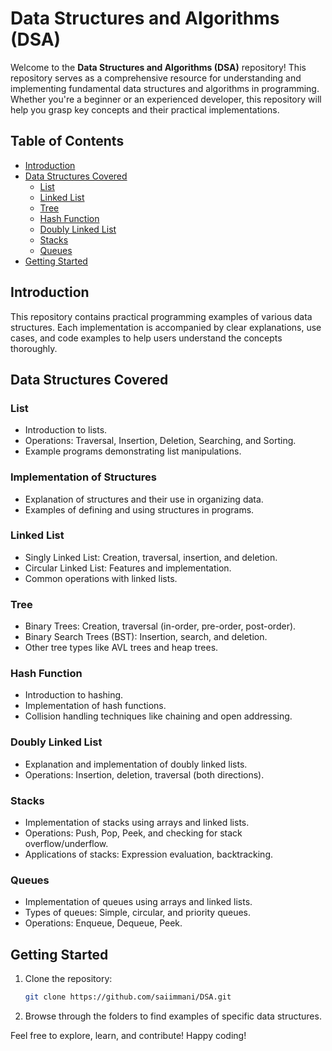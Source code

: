 # Data Structures and Algorithms (DSA)

Welcome to the **Data Structures and Algorithms (DSA)** repository! This repository serves as a comprehensive resource for understanding and implementing fundamental data structures and algorithms in programming. Whether you're a beginner or an experienced developer, this repository will help you grasp key concepts and their practical implementations.

## Table of Contents

- [Introduction](#introduction)
- [Data Structures Covered](#data-structures-covered)
  - [List](#list)
  - [Linked List](#linked-list)
  - [Tree](#tree)
  - [Hash Function](#hash-function)
  - [Doubly Linked List](#doubly-linked-list)
  - [Stacks](#stacks)
  - [Queues](#queues)
- [Getting Started](#getting-started)
## Introduction
This repository contains practical programming examples of various data structures. Each implementation is accompanied by clear explanations, use cases, and code examples to help users understand the concepts thoroughly.

## Data Structures Covered

### List
- Introduction to lists.
- Operations: Traversal, Insertion, Deletion, Searching, and Sorting.
- Example programs demonstrating list manipulations.

### Implementation of Structures 
- Explanation of structures and their use in organizing data.
- Examples of defining and using structures in programs.

### Linked List
- Singly Linked List: Creation, traversal, insertion, and deletion.
- Circular Linked List: Features and implementation.
- Common operations with linked lists.

### Tree
- Binary Trees: Creation, traversal (in-order, pre-order, post-order).
- Binary Search Trees (BST): Insertion, search, and deletion.
- Other tree types like AVL trees and heap trees.

### Hash Function
- Introduction to hashing.
- Implementation of hash functions.
- Collision handling techniques like chaining and open addressing.

### Doubly Linked List
- Explanation and implementation of doubly linked lists.
- Operations: Insertion, deletion, traversal (both directions).

### Stacks
- Implementation of stacks using arrays and linked lists.
- Operations: Push, Pop, Peek, and checking for stack overflow/underflow.
- Applications of stacks: Expression evaluation, backtracking.

### Queues
- Implementation of queues using arrays and linked lists.
- Types of queues: Simple, circular, and priority queues.
- Operations: Enqueue, Dequeue, Peek.

## Getting Started
1. Clone the repository:
   ```bash
   git clone https://github.com/saiimmani/DSA.git
   ```
2. Browse through the folders to find examples of specific data structures.<br> 

Feel free to explore, learn, and contribute! Happy coding!

